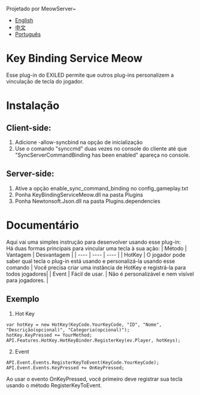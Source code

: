 Projetado por MeowServer~
- [English](https://github.com/MeowServer/KeyBindingServiceMeow/blob/main/README.md)
- [中文](https://github.com/MeowServer/KeyBindingServiceMeow/blob/main/README_Zh.md)
- [Português](https://github.com/MeowServer/KeyBindingServiceMeow/blob/main/README_Br.md)
# Key Binding Service Meow
Esse plug-in do EXILED permite que outros plug-ins personalizem a vinculação de tecla do jogador.
# Instalação
## Client-side:
1. Adicione -allow-syncbind na opção de inicialização
2. Use o comando "synccmd" duas vezes no console do cliente até que "SyncServerCommandBinding has been enabled" apareça no console.
## Server-side:
1. Ative a opção enable_sync_command_binding no config_gameplay.txt
2. Ponha KeyBindingServiceMeow.dll na pasta Plugins
3. Ponha Newtonsoft.Json.dll na pasta Plugins.dependencies
# Documentário
Aqui vai uma simples instrução para desenvolver usando esse plug-in:  
Há duas formas principais para vincular uma tecla à sua ação:
| Método | Vantagem | Desvantagem |
| ---- | ---- | ---- |
| HotKey | O jogador pode saber qual tecla o plug-in está usando e personalizá-la usando esse comando | Você precisa criar uma instância de HotKey e registrá-la para todos jogadores|
| Event | Fácil de usar.  | Não é personalizável e nem visível para jogadores. |
## Exemplo
1. Hot Key
```CSharp
var hotKey = new HotKey(KeyCode.YourKeyCode, "ID", "Nome", "Descrição(opcional)", "Categoria(opcional)");
hotKey.KeyPressed += YourMethod;
API.Features.HotKey.HotKeyBinder.RegisterKey(ev.Player, hotKeys);
```
2. Event
```CSharp
API.Event.Events.RegisterKeyToEvent(KeyCode.YourKeyCode);
API.Event.Events.KeyPressed += OnKeyPressed;
```
Ao usar o evento OnKeyPressed, você primeiro deve registrar sua tecla usando o método RegisterKeyToEvent.
